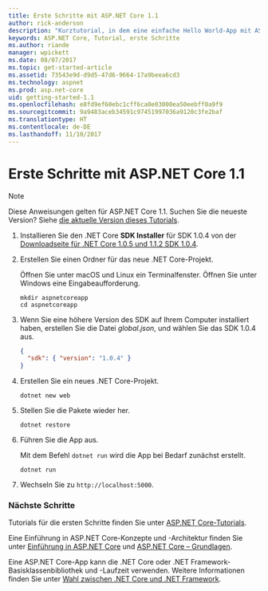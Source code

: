 ```yaml
---
title: Erste Schritte mit ASP.NET Core 1.1
author: rick-anderson
description: "Kurztutorial, in dem eine einfache Hello World-App mit ASP.NET Core 1.1 erstellt und ausgeführt wird."
keywords: ASP.NET Core, Tutorial, erste Schritte
ms.author: riande
manager: wpickett
ms.date: 08/07/2017
ms.topic: get-started-article
ms.assetid: 73543e9d-d9d5-47d6-9664-17a9beea6cd3
ms.technology: aspnet
ms.prod: asp.net-core
uid: getting-started-1.1
ms.openlocfilehash: e8fd9ef60ebc1cff6ca0e03000ea50eebff0a9f9
ms.sourcegitcommit: 9a9483aceb34591c97451997036a9120c3fe2baf
ms.translationtype: HT
ms.contentlocale: de-DE
ms.lasthandoff: 11/10/2017
---
```

# <a name="getting-started-with-aspnet-core-11"></a>Erste Schritte mit ASP.NET Core 1.1

> [!NOTE]
> Diese Anweisungen gelten für ASP.NET Core 1.1. Suchen Sie die neueste Version? Siehe [die aktuelle Version dieses Tutorials](xref:getting-started).

1. Installieren Sie den .NET Core **SDK Installer** für SDK 1.0.4 von der [Downloadseite für .NET Core 1.0.5 und 1.1.2 SDK 1.0.4](https://github.com/dotnet/core/blob/master/release-notes/download-archives/1.0.5-download.md).

2. Erstellen Sie einen Ordner für das neue .NET Core-Projekt.

   Öffnen Sie unter macOS und Linux ein Terminalfenster. Öffnen Sie unter Windows eine Eingabeaufforderung.

   ```terminal
   mkdir aspnetcoreapp
   cd aspnetcoreapp
   ```

2. Wenn Sie eine höhere Version des SDK auf Ihrem Computer installiert haben, erstellen Sie die Datei *global.json*, und wählen Sie das SDK 1.0.4 aus.

   ```json
   {
     "sdk": { "version": "1.0.4" }
   }
   ```

2. Erstellen Sie ein neues .NET Core-Projekt.

   ```terminal
   dotnet new web
   ```
   
3.  Stellen Sie die Pakete wieder her.

    ```terminal
    dotnet restore
    ```

4. Führen Sie die App aus.

   Mit dem Befehl `dotnet run` wird die App bei Bedarf zunächst erstellt.

   ```terminal
   dotnet run
   ```

5. Wechseln Sie zu `http://localhost:5000`.

<!-- H3 to avoid a single-entry internal TOC -->
### <a name="next-steps"></a>Nächste Schritte

Tutorials für die ersten Schritte finden Sie unter [ASP.NET Core-Tutorials](tutorials/index.md).

Eine Einführung in ASP.NET Core-Konzepte und -Architektur finden Sie unter [Einführung in ASP.NET Core](index.md) und [ASP.NET Core – Grundlagen](fundamentals/index.md).

Eine ASP.NET Core-App kann die .NET Core oder .NET Framework-Basisklassenbibliothek und -Laufzeit verwenden. Weitere Informationen finden Sie unter [Wahl zwischen .NET Core und .NET Framework](https://docs.microsoft.com/dotnet/articles/standard/choosing-core-framework-server).
